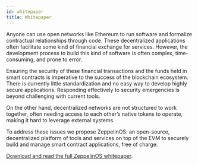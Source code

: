 ```yaml
---
id: whitepaper
title: Whitepaper
---
```


Anyone can use open networks like Ethereum to run software and formalize
contractual relationships through code. These decentralized applications often
facilitate some kind of financial exchange for services. However, the
development process to build this kind of software is often complex,
time-consuming, and prone to error.

Ensuring the security of these financial transactions and the funds held in
smart contracts is imperative to the success of the blockchain ecosystem. There
is currently little standardization and no easy way to develop highly secure
applications. Responding effectively to security emergencies is beyond
challenging with current tools.

On the other hand, decentralized networks are not structured to work together,
often needing access to each other’s native tokens to operate, making it hard
to leverage external systems.

To address these issues we propose ZeppelinOS: an open-source, decentralized
platform of tools and services on top of the EVM to securely build and manage
smart contract applications, free of charge.

[Download and read the full ZeppelinOS whitepaper](https://zeppelinos.org/zeppelin_os_whitepaper.pdf).
